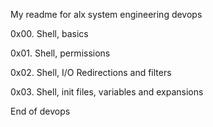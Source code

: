My readme for alx system engineering devops

0x00. Shell, basics

0x01. Shell, permissions

0x02. Shell, I/O Redirections and filters

0x03. Shell, init files, variables and expansions

End of devops
